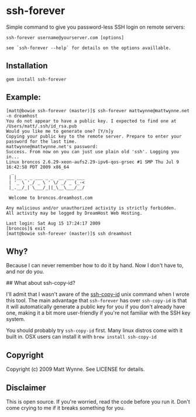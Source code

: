 # ssh-forever

Simple command to give you password-less SSH login on remote servers:

    ssh-forever username@yourserver.com [options]
    
    see `ssh-forever --help` for details on the options availlable.

## Installation

    gem install ssh-forever

## Example:

    [matt@bowie ssh-forever (master)]$ ssh-forever mattwynne@mattwynne.net -n dreamhost
    You do not appear to have a public key. I expected to find one at /Users/matt/.ssh/id_rsa.pub
    Would you like me to generate one? [Y/n]y
    Copying your public key to the remote server. Prepare to enter your password for the last time.
    mattwynne@mattwynne.net's password:
    Success. From now on you can just use plain old 'ssh'. Logging you in...
    Linux broncos 2.6.29-xeon-aufs2.29-ipv6-qos-grsec #1 SMP Thu Jul 9 16:42:58 PDT 2009 x86_64
      _
     | |__ _ _ ___ _ _  __ ___ ___
     | '_ \ '_/ _ \ ' \/ _/ _ (_-<
     |_.__/_| \___/_||_\__\___/__/

     Welcome to broncos.dreamhost.com

    Any malicious and/or unauthorized activity is strictly forbidden.
    All activity may be logged by DreamHost Web Hosting.

    Last login: Sat Aug 15 17:24:17 2009
    [broncos]$ exit
    [matt@bowie ssh-forever (master)]$ ssh dreamhost

## Why?

Because I can never remember how to do it by hand. Now I don't have to, and nor do you.

## What about ssh-copy-id?

I'll admit that I wasn't aware of the [ssh-copy-id](http://linux.die.net/man/1/ssh-copy-id) unix 
command when I wrote this tool. The main advantage that `ssh-forever` has over `ssh-copy-id` is that it 
will automatically generate a public key for you if you don't already have one, making it a bit more
user-friendly if you're not familiar with the SSH key system.

You should probably try `ssh-copy-id` first. Many linux distros come with it built in. OSX users
can install it with `brew install ssh-copy-id`

## Copyright

Copyright (c) 2009 Matt Wynne. See LICENSE for details.

## Disclaimer

This is open source. If you're worried, read the code before you run it. Don't come crying to me if it breaks something for you.